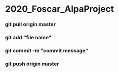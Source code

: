 # 2020_Foscar_AlpaProject

### git pull origin master
### git add "file name"
### git commit -m "commit message"
### git push origin master
